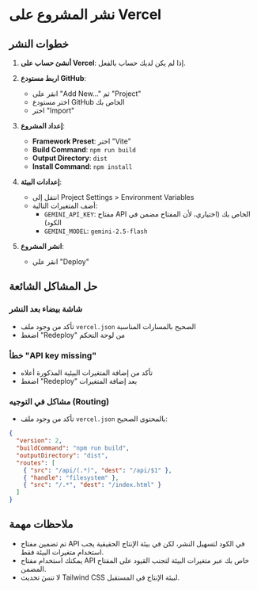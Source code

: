 # نشر المشروع على Vercel

## خطوات النشر

1. **أنشئ حساب على Vercel**: إذا لم يكن لديك حساب بالفعل.

2. **اربط مستودع GitHub**: 
   - انقر على "Add New..." ثم "Project"
   - اختر مستودع GitHub الخاص بك
   - اختر "Import"

3. **إعداد المشروع**:
   - **Framework Preset**: اختر "Vite"
   - **Build Command**: `npm run build`
   - **Output Directory**: `dist`
   - **Install Command**: `npm install`

4. **إعدادات البيئة**:
   - انتقل إلى Project Settings > Environment Variables
   - أضف المتغيرات التالية:
     - `GEMINI_API_KEY`: مفتاح API الخاص بك (اختياري، لأن المفتاح مضمن في الكود)
     - `GEMINI_MODEL`: `gemini-2.5-flash`

5. **انشر المشروع**:
   - انقر على "Deploy"

## حل المشاكل الشائعة

### شاشة بيضاء بعد النشر
- تأكد من وجود ملف `vercel.json` الصحيح بالمسارات المناسبة
- اضغط "Redeploy" من لوحة التحكم

### خطأ "API key missing"
- تأكد من إضافة المتغيرات البيئية المذكورة أعلاه
- اضغط "Redeploy" بعد إضافة المتغيرات

### مشاكل في التوجيه (Routing)
- تأكد من وجود ملف `vercel.json` بالمحتوى الصحيح:

```json
{
  "version": 2,
  "buildCommand": "npm run build",
  "outputDirectory": "dist",
  "routes": [
    { "src": "/api/(.*)", "dest": "/api/$1" },
    { "handle": "filesystem" },
    { "src": "/.*", "dest": "/index.html" }
  ]
}
```

## ملاحظات مهمة

- تم تضمين مفتاح API في الكود لتسهيل النشر، لكن في بيئة الإنتاج الحقيقية يجب استخدام متغيرات البيئة فقط.
- يمكنك استخدام مفتاح API خاص بك عبر متغيرات البيئة لتجنب القيود على المفتاح المضمن.
- لا تنسَ تحديث Tailwind CSS لبيئة الإنتاج في المستقبل.
